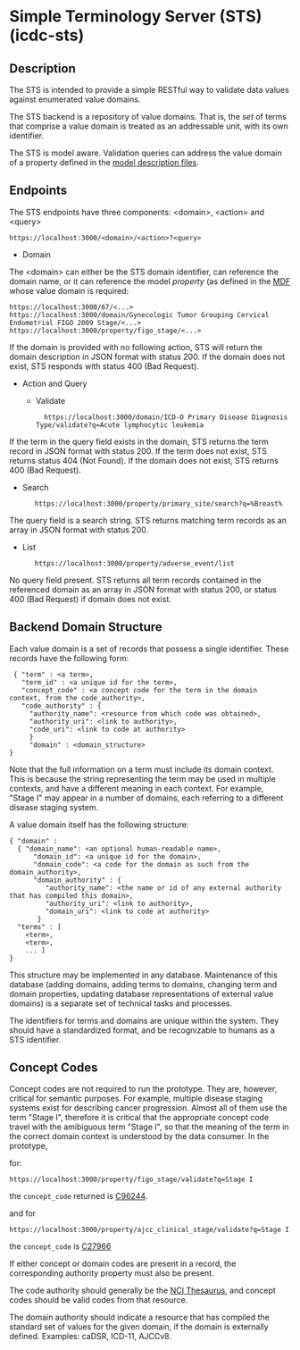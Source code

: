 # Simple Terminology Server (STS) (icdc-sts)

## Description

The STS is intended to provide a simple RESTful way to validate data
values against enumerated value domains.

The STS backend is a repository of value domains. That is, the _set_
of terms that comprise a value domain is treated as an addressable
unit, with its own identifier.

The STS is model aware. Validation queries can address the value
domain of a property defined in the [model description files](https://github.com/CBIIT/icdc-model-tool/tree/master/model-desc).

## Endpoints

The STS endpoints have three components: \<domain\>, \<action\> and \<query\>

    https://localhost:3000/<domain>/<action>?<query>

* Domain

The \<domain\> can either be the STS domain identifier, can reference
the domain name, or it can reference the model _property_ (as defined
in the [MDF](mdflink) whose value domain is required:

    https://localhost:3000/67/<...>
    https://localhost:3000/domain/Gynecologic Tumor Grouping Cervical Endometrial FIGO 2009 Stage/<...>
    https://localhost:3000/property/figo_stage/<...>

If the domain is provided with no following action, STS will return
the domain description in JSON format with status 200. If the domain
does not exist, STS responds with status 400 (Bad Request).

* Action and Query

    * Validate

            https://localhost:3000/domain/ICD-O Primary Disease Diagnosis Type/validate?q=Acute lymphocytic leukemia

If the term in the query field exists in the domain, STS returns the
term record in JSON format with status 200.  If the term does not
exist, STS returns status 404 (Not Found). If the domain does not
exist, STS returns 400 (Bad Request).

   * Search

            https://localhost:3000/property/primary_site/search?q=%Breast%

The query field is a search string. STS returns matching term records
as an array in JSON format with status 200.

   * List

            https://localhost:3000/property/adverse_event/list

No query field present. STS returns all term records contained in the
referenced domain as an array in JSON format with status 200, or
status 400 (Bad Request) if domain does not exist.


## Backend Domain Structure

Each value domain is a set of records that possess a single identifier. These records have the following form:

     { "term" : <a term>,
       "term_id" : <a unique id for the term>,
       "concept_code" : <a concept code for the term in the domain context, from the code_authority>,
       "code_authority" : {
         "authority_name": <resource from which code was obtained>,
         "authority_uri": <link to authority>,
         "code_uri": <link to code at authority>
         }
         "domain" : <domain_structure>
    }

Note that the full information on a term must include its domain
context. This is because the string representing the term may be used
in multiple contexts, and have a different meaning in each
context. For example, "Stage I" may appear in a number of domains,
each referring to a different disease staging system.

A value domain itself has the following structure:

    { "domain" :
      { "domain_name": <an optional human-readable name>,
          "domain_id": <a unique id for the domain>,
          "domain_code": <a code for the domain as such from the domain_authority>,
          "domain_authority" : {
             "authority_name": <the name or id of any external authority that has compiled this domain>,
             "authority_uri": <link to authority>,
             "domain_uri": <link to code at authority>
           }
      "terms" : [
        <term>,
        <term>,
        ... ]
    }

This structure may be implemented in any database. Maintenance of this database (adding domains, adding terms to domains, changing term and domain properties, updating database representations of external value domains) is a separate set of technical tasks and processes.

The identifiers for terms and domains are unique within the system. They should have a standardized format, and be recognizable to humans as a STS identifier.

## Concept Codes

Concept codes are not required to run the prototype. They are,
however, critical for semantic purposes. For example, multiple disease
staging systems exist for describing cancer progression. Almost all of
them use the term "Stage I", therefore it is critical that the
appropriate concept code travel with the amibiguous term "Stage I", so
that the meaning of the term in the correct domain context is
understood by the data consumer. In the prototype,

for:

    https://localhost:3000/property/figo_stage/validate?q=Stage I

the `concept_code` returned is
[C96244](https://ncit.nci.nih.gov/ncitbrowser/ConceptReport.jsp?dictionary=NCI_Thesaurus&ns=ncit&code=C96244).

and for 

    https://localhost:3000/property/ajcc_clinical_stage/validate?q=Stage I

the `concept_code` is [C27966](https://ncit.nci.nih.gov/ncitbrowser/ConceptReport.jsp?dictionary=NCI_Thesaurus&ns=ncit&code=C27966)
   
If either concept or domain codes are present in a record, the corresponding authority property must also be present.

The code authority should generally be the [NCI Thesaurus](https://ncit.nci.nih.gov), and concept codes should be valid codes from that resource.

The domain authority should indicate a resource that has compiled the standard set of values for the given domain, if the domain is externally defined. Examples: caDSR, ICD-11, AJCCv8.

